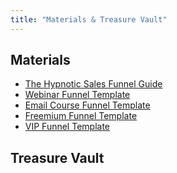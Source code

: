 ```yaml
---
title: "Materials & Treasure Vault"
---
```


## Materials

-  <a target="_blank" href="https://drive.google.com/open?id=1c4kXauw76Ndu3EWPK075uMtYxlFd3ehB">The Hypnotic Sales Funnel Guide</a>
-  <a target="_blank" href="https://drive.google.com/open?id=1GUfBPGbgnnWhux2RJyF8ZLsYnO1A2KY4">Webinar Funnel Template</a>
-  <a target="_blank" href="https://drive.google.com/open?id=16TxBVVkFMjPkcir6jGWYhhpNIxQ-Xho6">Email Course Funnel Template</a>
-  <a target="_blank" href="https://drive.google.com/open?id=1QwR6qhl-G6cm_OgB8_f9E-j5XPG35Zjg">Freemium Funnel Template</a>
-  <a target="_blank" href="https://drive.google.com/open?id=1-JafUIUMnFsd20rKFYFawMynLExXT73b">VIP Funnel Template</a>

## Treasure Vault

